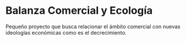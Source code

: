 	
<h1>Balanza Comercial y Ecología</h1>

Pequeño proyecto que busca relacionar el ámbito comercial con nuevas ideologías económicas como es el decrecimiento.

![]()
